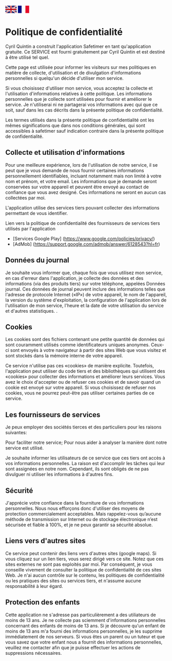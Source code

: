 [![Consult in English](images/uk.png)](en)
[![Voir en français](images/fr.png)](index)

# Politique de confidentialité

Cyril Quintin a construit l'application Safetimer en tant qu'application gratuite. Ce SERVICE est fourni gratuitement par Cyril Quintin et est destiné à être utilisé tel quel.

Cette page est utilisée pour informer les visiteurs sur mes politiques en matière de collecte, d'utilisation et de divulgation d'informations personnelles si quelqu'un décide d'utiliser mon service.

Si vous choisissez d'utiliser mon service, vous acceptez la collecte et l'utilisation d'informations relatives à cette politique. Les informations personnelles que je collecte sont utilisées pour fournir et améliorer le service. Je n'utiliserai ni ne partagerai vos informations avec qui que ce soit, sauf dans les cas décrits dans la présente politique de confidentialité.

Les termes utilisés dans la présente politique de confidentialité ont les mêmes significations que dans nos conditions générales, qui sont accessibles à safetimer sauf indication contraire dans la présente politique de confidentialité.

## Collecte et utilisation d'informations

Pour une meilleure expérience, lors de l'utilisation de notre service, il se peut que je vous demande de nous fournir certaines informations personnellement identifiables, incluant notamment mais non limité à votre nom et prénom, et votre email. Les informations que je demande seront conservées sur votre appareil et peuvent être envoyé au contact de confiance que vous avez designé. Ces informations ne seront en aucun cas collectées par moi.

L'application utilise des services tiers pouvant collecter des informations permettant de vous identifier.

Lien vers la politique de confidentialité des fournisseurs de services tiers utilisés par l'application

* [Services Google Play] (https://www.google.com/policies/privacy/)
* [AdMob] (https://support.google.com/admob/answer/6128543?hl=fr)

## Données du journal

Je souhaite vous informer que, chaque fois que vous utilisez mon service, en cas d'erreur dans l'application, je collecte des données et des informations (via des produits tiers) sur votre téléphone, appelées Données journal. Ces données de journal peuvent inclure des informations telles que l'adresse de protocole Internet («IP») de votre appareil, le nom de l'appareil, la version du système d'exploitation, la configuration de l'application lors de l'utilisation de mon service, l'heure et la date de votre utilisation du service et d'autres statistiques. .

## Cookies

Les cookies sont des fichiers contenant une petite quantité de données qui sont couramment utilisés comme identificateurs uniques anonymes. Ceux-ci sont envoyés à votre navigateur à partir des sites Web que vous visitez et sont stockés dans la mémoire interne de votre appareil.

Ce service n'utilise pas ces «cookies» de manière explicite. Toutefois, l'application peut utiliser du code tiers et des bibliothèques qui utilisent des «cookies» pour collecter des informations et améliorer leurs services. Vous avez le choix d'accepter ou de refuser ces cookies et de savoir quand un cookie est envoyé sur votre appareil. Si vous choisissez de refuser nos cookies, vous ne pourrez peut-être pas utiliser certaines parties de ce service.

## Les fournisseurs de services

Je peux employer des sociétés tierces et des particuliers pour les raisons suivantes:

Pour faciliter notre service;
Pour nous aider à analyser la manière dont notre service est utilisé.

Je souhaite informer les utilisateurs de ce service que ces tiers ont accès à vos informations personnelles. La raison est d'accomplir les tâches qui leur sont assignées en notre nom. Cependant, ils sont obligés de ne pas divulguer ni utiliser les informations à d'autres fins.

## Sécurité

J'apprécie votre confiance dans la fourniture de vos informations personnelles. Nous nous efforçons donc d'utiliser des moyens de protection commercialement acceptables. Mais rappelez-vous qu’aucune méthode de transmission sur Internet ou de stockage électronique n’est sécurisée et fiable à 100%, et je ne peux garantir sa sécurité absolue.

## Liens vers d'autres sites

Ce service peut contenir des liens vers d'autres sites (google maps). Si vous cliquez sur un lien tiers, vous serez dirigé vers ce site. Notez que ces sites externes ne sont pas exploités par moi. Par conséquent, je vous conseille vivement de consulter la politique de confidentialité de ces sites Web. Je n'ai aucun contrôle sur le contenu, les politiques de confidentialité ou les pratiques des sites ou services tiers, et n'assume aucune responsabilité à leur égard.

## Protection des enfants

Cette application ne s'adresse pas particulièrement a des utiliateurs de moins de 13 ans.
Je ne collecte pas sciemment d'informations personnelles concernant des enfants de moins de 13 ans.
Si je découvre qu'un enfant de moins de 13 ans m'a fourni des informations personnelles, je les supprime immédiatement de nos serveurs.
Si vous êtes un parent ou un tuteur et que vous savez que votre enfant nous a fournit des informations personnelles, veuillez me contacter afin que je puisse effectuer les actions de suppressions nécessaires.
